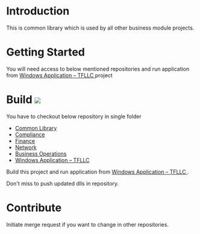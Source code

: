 # Introduction 
This is common library which is used by all other business module projects. 

# Getting Started
You will need access to below mentioned repositories and run application from  [Windows Application – TFLLC ]( https://gitlab.transfast.net/TFCentral/transfastcentral-tfllcapp) project

# Build <img src="https://img.shields.io/badge/build-1.0.0.0-green">
You have to checkout below repository in single folder 
- [Common Library]( https://gitlab.transfast.net/TFCentral/transfastcentral-common)
- [Compliance]( https://gitlab.transfast.net/TFCentral/transfastcentral-compliance)
- [Finance]( https://gitlab.transfast.net/TFCentral/transfastcentral-finance)
- [Network]( https://gitlab.transfast.net/TFCentral/transfastcentral-network)
- [Business Operations]( https://gitlab.transfast.net/TFCentral/transfastcentral-businessoperations)
- [Windows Application – TFLLC ]( https://gitlab.transfast.net/TFCentral/transfastcentral-tfllcapp)

Build this project and run application from [Windows Application – TFLLC ]( https://gitlab.transfast.net/TFCentral/transfastcentral-tfllcapp).

Don't miss to push updated dlls in repository.

# Contribute
Initiate merge request if you want to change in other repositories.
